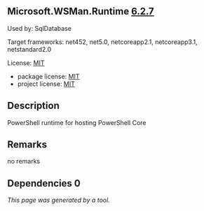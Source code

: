 Microsoft.WSMan.Runtime [6.2.7](https://www.nuget.org/packages/Microsoft.WSMan.Runtime/6.2.7)
--------------------

Used by: SqlDatabase

Target frameworks: net452, net5.0, netcoreapp2.1, netcoreapp3.1, netstandard2.0

License: [MIT](../../../../licenses/mit) 

- package license: [MIT](https://github.com/PowerShell/PowerShell/blob/master/LICENSE.txt) 
- project license: [MIT](https://github.com/PowerShell/PowerShell) 

Description
-----------
PowerShell runtime for hosting PowerShell Core

Remarks
-----------
no remarks


Dependencies 0
-----------


*This page was generated by a tool.*